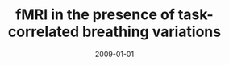 ---
title: "fMRI in the presence of task-correlated breathing variations"
date: 2009-01-01
authors_string: R. Birn, K. Murphy, D. Handwerker, Peter Bandettini
authors:
   - R. Birn
   - K. Murphy
   - D. Handwerker
   - Peter Bandettini
author_ids:
   - rasmus_birn
   - kevin_murphy
   - daniel_handwerker
   - peter_bandettini
journal: 'NeuroImage'
volume: 
issue: 
pages: 1092-1104
book_title: ''
publisher: ''
abstract: ""
project_id: 
paper_url: 
doi: 
data_loc: ''
code_loc: ''
file: '/assets/publications//assets/publications/'
file_name: '/assets/publications/'
type: journal_article
pub_str: ' (2009) NeuroImage : 1092-1104'
layout: publication 
---